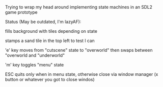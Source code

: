 Trying to wrap my head around implementing state machines in an SDL2 game prototype


Status (May be outdated, I'm lazyAF):

fills background with tiles depending on state

stamps a sand tile in the top left to test I can

'e' key moves from "cutscene" state to "overworld" then swaps between "overworld and "underworld"

'm' key toggles "menu" state

ESC quits only when in menu state, otherwise close via window manager (x button or whatever you got to close windos)
